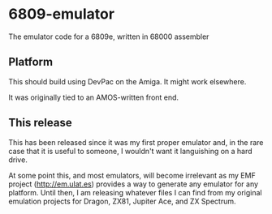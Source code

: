 # 6809-emulator
The emulator code for a 6809e, written in 68000 assembler

## Platform
This should build using DevPac on the Amiga. It might work elsewhere.

It was originally tied to an AMOS-written front end.

## This release
This has been released since it was my first proper emulator and, in the rare case that it is useful to someone, I wouldn't want it languishing on a hard drive.

At some point this, and most emulators, will become irrelevant as my EMF project (http://em.ulat.es) provides a way to generate any emulator for any platform. Until then, I am releasing whatever files I can find from my original emulation projects for Dragon, ZX81, Jupiter Ace, and ZX Spectrum.

